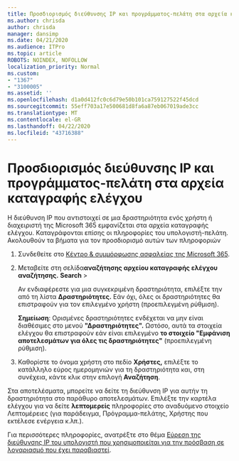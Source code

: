 ```yaml
---
title: Προσδιορισμός διεύθυνσης IP και προγράμματος-πελάτη στα αρχεία καταγραφής ελέγχου
ms.author: chrisda
author: chrisda
manager: dansimp
ms.date: 04/21/2020
ms.audience: ITPro
ms.topic: article
ROBOTS: NOINDEX, NOFOLLOW
localization_priority: Normal
ms.custom:
- "1367"
- "3100005"
ms.assetid: ''
ms.openlocfilehash: d1a0d412fc0c6d79e50b101ca759127522f45dcd
ms.sourcegitcommit: 55eff703a17e500681d8fa6a87eb067019ade3cc
ms.translationtype: MT
ms.contentlocale: el-GR
ms.lasthandoff: 04/22/2020
ms.locfileid: "43716388"
---
```

# <a name="identify-ip-address-and-client-in-audit-logs"></a>Προσδιορισμός διεύθυνσης IP και προγράμματος-πελάτη στα αρχεία καταγραφής ελέγχου

Η διεύθυνση IP που αντιστοιχεί σε μια δραστηριότητα ενός χρήστη ή διαχειριστή της Microsoft 365 εμφανίζεται στα αρχεία καταγραφής ελέγχου. Καταγράφονται επίσης οι πληροφορίες του υπολογιστή-πελάτη. Ακολουθούν τα βήματα για τον προσδιορισμό αυτών των πληροφοριών

1. Συνδεθείτε στο [Κέντρο & συμμόρφωσης ασφαλείας της Microsoft 365](https://protection.office.com/).

2. Μεταβείτε στη σελίδα**αναζήτησης αρχείου καταγραφής ελέγχου αναζήτησης.** **Search** > 

   Αν ενδιαφέρεστε για μια συγκεκριμένη δραστηριότητα, επιλέξτε την από τη λίστα **Δραστηριότητες.** Εάν όχι, όλες οι δραστηριότητες θα επιστραφούν για τον επιλεγμένο χρήστη (προεπιλεγμένη ρύθμιση).

   **Σημείωση**: Ορισμένες δραστηριότητες ενδέχεται να μην είναι διαθέσιμες στο μενού **"Δραστηριότητες".** Ωστόσο, αυτά τα στοιχεία ελέγχου θα επιστραφούν εάν είναι επιλεγμένο **το στοιχείο "Εμφάνιση αποτελεσμάτων για όλες τις δραστηριότητες"** (προεπιλεγμένη ρύθμιση).

3. Καθορίστε το όνομα χρήστη στο πεδίο **Χρήστες,** επιλέξτε το κατάλληλο εύρος ημερομηνιών για τη δραστηριότητα και, στη συνέχεια, κάντε κλικ στην επιλογή **Αναζήτηση**.

Στα αποτελέσματα, μπορείτε να δείτε τη διεύθυνση IP για αυτήν τη δραστηριότητα στο παράθυρο αποτελεσμάτων. Επιλέξτε την καρτέλα ελέγχου για να δείτε **λεπτομερείς** πληροφορίες στο αναδυόμενο στοιχείο Λεπτομέρειες (για παράδειγμα, Πρόγραμμα-πελάτης, Χρήστης που εκτέλεσε ενέργεια κ.λπ.).

Για περισσότερες πληροφορίες, ανατρέξτε στο θέμα [Εύρεση της διεύθυνσης IP του υπολογιστή που χρησιμοποιείται για την πρόσβαση σε λογαριασμό που έχει παραβιαστεί](https://docs.microsoft.com/office365/securitycompliance/auditing-troubleshooting-scenarios#finding-the-ip-address-of-the-computer-used-to-access-a-compromised-account).
